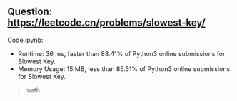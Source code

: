 ## Question: https://leetcode.cn/problems/slowest-key/

Code.ipynb:
* Runtime: 36 ms, faster than 88.41% of Python3 online submissions for Slowest Key.
* Memory Usage: 15 MB, less than 85.51% of Python3 online submissions for Slowest Key.
> math

